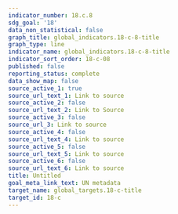 ```yaml
---
indicator_number: 18.c.8
sdg_goal: '18'
data_non_statistical: false
graph_title: global_indicators.18-c-8-title
graph_type: line
indicator_name: global_indicators.18-c-8-title
indicator_sort_order: 18-c-08
published: false
reporting_status: complete
data_show_map: false
source_active_1: true
source_url_text_1: Link to source
source_active_2: false
source_url_text_2: Link to Source
source_active_3: false
source_url_3: Link to source
source_active_4: false
source_url_text_4: Link to source
source_active_5: false
source_url_text_5: Link to source
source_active_6: false
source_url_text_6: Link to source
title: Untitled
goal_meta_link_text: UN metadata
target_name: global_targets.18-c-title
target_id: 18-c
---
```

